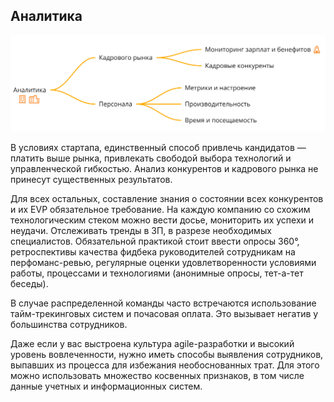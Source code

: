 ## Аналитика
<img src="https://github.com/Uliarimsha/IT-HR/raw/master/analytics/analytics.png" />

В условиях стартапа, единственный способ привлечь кандидатов — платить выше рынка, привлекать свободой выбора технологий и управленческой гибкостью. Анализ конкурентов и кадрового рынка не принесут существенных результатов.

Для всех остальных, составление знания о состоянии всех конкурентов и их EVP обязательное требование. На каждую компанию со схожим технологическим стеком можно вести досье, мониторить их успехи и неудачи. Отслеживать тренды в ЗП, в разрезе необходимых специалистов.
Обязательной практикой стоит ввести опросы 360°, ретроспективы качества фидбека руководителей сотрудникам на перфоманс-ревью, регулярные оценки удовлетворенности условиями работы, процессами и технологиями (анонимные опросы, тет-а-тет беседы).

В случае распределенной команды часто встречаются использование тайм-трекинговых систем и почасовая оплата. Это вызывает негатив у большинства сотрудников.

Даже если у вас выстроена культура agile-разработки и высокий уровень вовлеченности, нужно иметь способы выявления сотрудников, выпавших из процесса для избежания необоснованных трат. Для этого можно использовать множество косвенных признаков, в том числе данные учетных и информационных систем.
